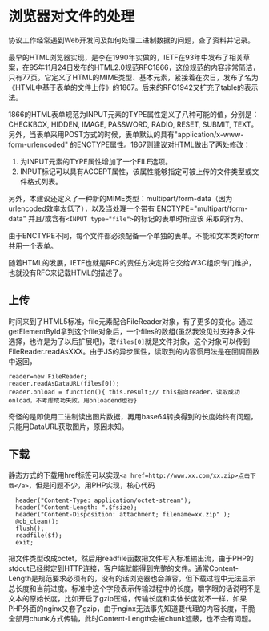 浏览器对文件的处理
====
协议工作经常遇到Web开发问及如何处理二进制数据的问题，查了资料并记录。

最早的HTML浏览器实现，是李在1990年实做的，IETF在93年中发布了相关草案，在95年11月24日发布的HTML2.0规范RFC1866，这份规范的内容非常简洁，只有77页。它定义了HTML的MIME类型、基本元素，紧接着在次日，发布了名为《HTML中基于表单的文件上传》的1867。后来的RFC1942又扩充了table的表示法。

1866的HTML表单规范为INPUT元素的TYPE属性定义了八种可能的值，分别是：CHECKBOX, HIDDEN, IMAGE, PASSWORD, RADIO, RESET, SUBMIT, TEXT。另外，当表单采用POST方式的时候，表单默认的具有"application/x-www-form-urlencoded" 的ENCTYPE属性。1867则建议对HTML做出了两处修改：

1. 为INPUT元素的TYPE属性增加了一个FILE选项。
2. INPUT标记可以具有ACCEPT属性，该属性能够指定可被上传的文件类型或文件格式列表。

另外，本建议还定义了一种新的MIME类型：multipart/form-data（因为urlencoded效率太低了），以及当处理一个带有
ENCTYPE="multipart/form-data" 并且/或含有`<INPUT type="file">`的标记的表单时所应该
采取的行为。

由于ENCTYPE不同，每个文件都必须配备一个单独的表单。不能和文本类的form共用一个表单。

随着HTML的发展，IETF也就是RFC的责任方决定将它交给W3C组织专门维护，也就没有RFC来记载HTML的描述了。

上传
----
时间来到了HTML5标准，file元素配合FileReader对象，有了更多的变化。通过getElementById拿到这个file对象后，一个files的数组(虽然我没见过支持多文件选择，也许是为了以后扩展吧)，取`files[0]`就是文件对象，这个对象可以传到FileReader.readAsXXX。由于JS的异步属性，读取到的内容惯用法是在回调函数中返回，
```
reader=new FileReader;
reader.readAsDataURL(files[0]);
reader.onload = function(){ this.result;// this指向reader，读取成功onload，不考虑成功失败，用onloadend也行}
```

奇怪的是即使用二进制读出图片数据，再用base64转换得到的长度始终有问题，只能用DataURL获取图片，原因未知。

下载
----
静态方式的下载用href标签可以实现`<a href=http://www.xx.com/xx.zip>点击下载</a>`，但是问题不少，用PHP实现，核心代码

```
  header("Content-Type: application/octet-stream");
  header("Content-Length: ".$fsize);
  header("Content-Disposition: attachment; filename=xx.zip" );
  @ob_clean();
  flush();
  readfile($f);
  exit;
```

把文件类型改成octet，然后用readfile函数把文件写入标准输出流，由于PHP的stdout已经绑定到HTTP连接，客户端就能得到完整的文件。通常Content-Length是规范要求必须有的，没有的话浏览器也会兼容，但下载过程中无法显示总长度和当前进度。标准中这个字段表示传输过程中的长度，嚼字眼的话说明不是文本的原始长度，比如开启了gzip压缩，传输长度和实体长度就不一样，如果PHP外面的nginx又套了gzip，由于nginx无法事先知道要代理的内容长度，干脆全部用chunk方式传输，此时Content-Length会被chunk遮蔽，也不会有问题。